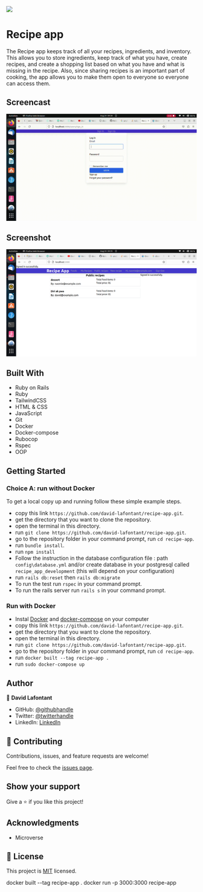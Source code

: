 ![](https://img.shields.io/badge/Microverse-blueviolet)

# Recipe app

The Recipe app keeps track of all your recipes, ingredients, and inventory. This allows you to store ingredients, keep track of what you have, create recipes, and create a shopping list based on what you have and what is missing in the recipe. Also, since sharing recipes is an important part of cooking, the app allows you to make them open to everyone so everyone can access them.



## Screencast
![GIF](recipe-app.gif)


## Screenshot
![GIF](recipe-app.png)
## Built With


- Ruby on Rails
- Ruby
- TailwindCSS
- HTML & CSS
- JavaScript
- Git
- Docker
- Docker-compose
- Rubocop
- Rspec
- OOP

## Getting Started

### Choice A: run without Docker

To get a local copy up and running follow these simple example steps.

- copy this link `https://github.com/david-lafontant/recipe-app.git`.
- get the directory that you want to clone the repository.
- open the terminal in this directory.
- run `git clone https://github.com/david-lafontant/recipe-app.git`.
- go to the repository folder in your command prompt, run `cd recipe-app`.
- run `bundle install`.
- run `npm install`
- Follow the instruction in the database configuration file : path `config\database.yml` and/or create database in your postgresql called `recipe_app_development` (this will depend on your configuration)
- run `rails db:reset` then `rails db:migrate`
- To run the test run `rspec` in your command prompt.
- To run the rails server run  `rails s` in your command prompt.

### Run with Docker
- Instal [Docker](https://docs.docker.com/engine/install/) and [docker-compose](https://docs.docker.com/compose/install/) on your computer
- copy this link `https://github.com/david-lafontant/recipe-app.git`.
- get the directory that you want to clone the repository.
- open the terminal in this directory.
- run `git clone https://github.com/david-lafontant/recipe-app.git`.
- go to the repository folder in your command prompt, run `cd recipe-app`.
- run `docker built --tag recipe-app .`
- run `sudo docker-compose up`

## Author

👤 **David Lafontant**

- GitHub: [@githubhandle](https://github.com/david-lafontant)
- Twitter: [@twitterhandle](https://twitter.com/manikatex)
- LinkedIn: [LinkedIn](https://www.linkedin.com/in/david-lafontant/)

## 🤝 Contributing

Contributions, issues, and feature requests are welcome!

Feel free to check the [issues page](../../issues/).

## Show your support

Give a ⭐️ if you like this project!

## Acknowledgments

- Microverse

## 📝 License

This project is [MIT](./MIT.md) licensed.

docker built --tag recipe-app .
docker run -p 3000:3000 recipe-app
